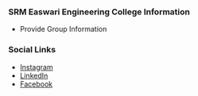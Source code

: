 ### SRM Easwari Engineering College Information
* Provide Group Information

### Social Links
* [Instagram](https://www.instagram.com/owasp.eec)
* [LinkedIn](https://www.linkedin.com/company/owasp-srm-easwari-engineering-college-student-chapter/)
* [Facebook](https://www.facebook.com/profile.php?id=61557372758903)
